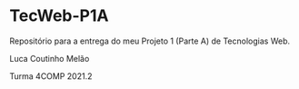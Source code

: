 # TecWeb-P1A
Repositório para a entrega do meu Projeto 1 (Parte A) de Tecnologias Web.

Luca Coutinho Melão

Turma 4COMP 2021.2
